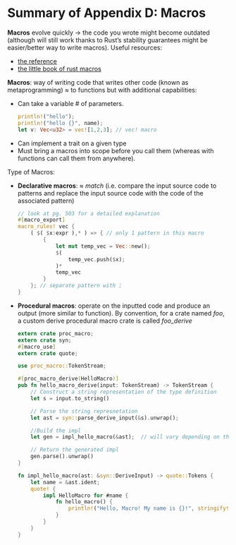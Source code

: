 # Summary of Appendix D: Macros
**Macros** evolve quickly -> the code you wrote might become outdated (although will still work thanks to Rust’s stability guarantees might be easier/better way to write macros). Useful resources:
- [the reference](https://doc.rust-lang.org/reference/macros.html)
- [the little book of rust macros](https://danielkeep.github.io/tlborm/book/index.html)

**Macros**: way of writing code that writes other code (known as metaprogramming) ≈ to functions but with additional capabilities:
- Can take a variable # of parameters.
  ```rust
  println!("hello");
  println!("hello {}", name);
  let v: Vec<u32> = vec![1,2,3]; // vec! macro 
  ```
- Can implement a trait on a given type
- Must bring a macros into scope before you call them (whereas with functions can call them from anywhere).

Type of Macros:
- **Declarative macros**: ≈ _match_ (i.e. compare the input source code to patterns and replace the input source code with the code of the associated pattern)
  ```rust
  // look at pg. 503 for a detailed explanation 
  #[macro_export]
  macro_rules! vec {
      ( $( $x:expr ),* ) => { // only 1 pattern in this macro
          {
              let mut temp_vec = Vec::new();
              $(
                  temp_vec.push($x);
              )*
              temp_vec
          }
      }; // separate pattern with ;
  }
  ```
- **Procedural macros**: operate on the inputted code and produce an output (more similar to function). By convention, for a crate named _foo_, a custom derive procedural macro crate is called _foo_derive_
  ```rust
  extern crate proc_macro;
  extern crate syn;
  #[macro_use]
  extern crate quote;

  use proc_macro::TokenStream;

  #[proc_macro_derive(HelloMacro)]
  pub fn hello_macro_derive(input: TokenStream) -> TokenStream {
      // Construct a string representation of the type definition
      let s = input.to_string()

      // Parse the string represnetation
      let ast = syn::parse_derive_input(&s).unwrap();

      //Build the impl
      let gen = impl_hello_macro(&ast);  // will vary depending on the goal of your procedural macro

      // Return the generated impl
      gen.parse().unwrap()
  }

  fn impl_hello_macro(ast: &syn::DeriveInput) -> quote::Tokens {
      let name = &ast.ident;
      quote! {
          impl HelloMacro for #name {
              fn hello_macro() {
                  println!("Hello, Macro! My name is {}!", stringify!(#name));
              }
          }
      }
  }
  ```

